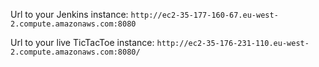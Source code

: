 Url to your Jenkins instance:
`http://ec2-35-177-160-67.eu-west-2.compute.amazonaws.com:8080`

Url to your live TicTacToe instance:
`http://ec2-35-176-231-110.eu-west-2.compute.amazonaws.com:8080/`
